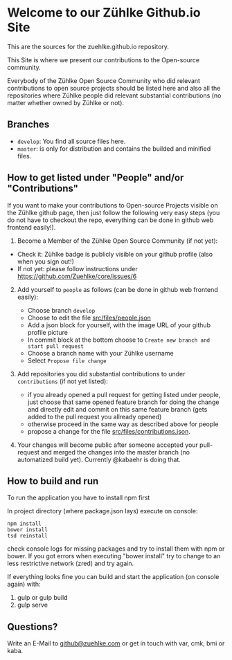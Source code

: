 
# Welcome to our Zühlke Github.io Site

This are the sources for the zuehlke.github.io repository.

This Site is where we present our contributions to the Open-source community.

Everybody of the Zühlke Open Source Community who did relevant contributions to open source projects should be listed here and also all the repositories where Zühlke people did relevant substantial contributions (no matter whether owned by Zühlke or not).

## Branches

* `develop`: You find all source files here.
* `master`: is only for distribution and contains the builded and minified files.

## How to get listed under "People" and/or "Contributions"

If you want to make your contributions to Open-source Projects visible on the Zühlke github page, then just follow the following very easy steps (you do not have to checkout the repo, everything can be done in github web frontend easily!).

1. Become a Member of the Zühlke Open Source Community (if not yet):
  * Check it: Zühlke badge is publicly visible on your github profile (also when you sign out!)
  * If not yet: please follow instructions under https://github.com/Zuehlke/core/issues/6

2. Add yourself to `people` as follows (can be done in github web frontend easily):
    * Choose branch `develop`
    * Choose to edit the file [src/files/people.json](src/files/people.json) 
    * Add a json block for yourself, with the image URL of your github profile picture
    * In commit block at the bottom choose to `Create new branch and start pull request`
    * Choose a branch name with your Zühlke username
    * Select `Propose file change`
    
3. Add repositories you did substantial contributions to under `contributions` (if not yet listed):    
    * if you already opened a pull request for getting listed under people, just choose that same opened feature branch for doing the change and directly edit and commit on this same feature branch (gets added to the pull request you allready opened)
    * otherwise proceed in the same way as described above for people
    * propose a change for the file [src/files/contributions.json](src/files/contributions.json).

4. Your changes will become public after someone accepted your pull-request and merged the changes into the master branch (no automatized build yet). Currently @kabaehr is doing that.

## How to build and run

To run the application you have to install npm first

In project directory (where package.json lays) execute on console: 

```
npm install
bower install
tsd reinstall
```

check console logs for missing packages and try to install them with npm or bower.
If you got errors when executing "bower install" try to change to an less restrictive network (zred)
and try again.

If everything looks fine you can build and start the application (on console again) with:

1. gulp or gulp build
2. gulp serve

## Questions?

Write an E-Mail to github@zuehlke.com or get in touch with var, cmk, bmi or kaba.
